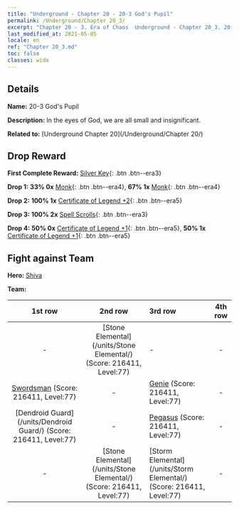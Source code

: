```yaml
---
title: "Underground - Chapter 20 - 20-3 God's Pupil"
permalink: /Underground/Chapter 20_3/
excerpt: "Chapter 20 - 3. Era of Chaos  Underground - Chapter 20_3. 20-3 God's Pupil"
last_modified_at: 2021-05-05
locale: en
ref: "Chapter 20_3.md"
toc: false
classes: wide
---
```


## Details

 **Name:** 20-3 God's Pupil

 **Description:** In the eyes of God, we are all small and insignificant. 

 **Related to:** [Underground Chapter 20](/Underground/Chapter 20/)

## Drop Reward

 **First Complete Reward:** [Silver Key](/Items/con_693/){: .btn .btn--era3}

 **Drop 1:** **33% 0x** [Monk](/Items/unt_194/){: .btn .btn--era4}, **67% 1x** [Monk](/Items/unt_194/){: .btn .btn--era4}

 **Drop 2:** **100% 1x** [Certificate of Legend +2](/Items/mat_81/){: .btn .btn--era5}

 **Drop 3:** **100% 2x** [Spell Scrolls](/Items/con_694/){: .btn .btn--era3}

 **Drop 4:** **50% 0x** [Certificate of Legend +1](/Items/mat_74/){: .btn .btn--era5}, **50% 1x** [Certificate of Legend +1](/Items/mat_74/){: .btn .btn--era5}


## Fight against Team
 **Hero:** [Shiva](/heroes/Shiva/)

 **Team:**


  | 1st row | 2nd row | 3rd row | 4th row |
  |:----:|:----:|:----|:----:|
  | - | [Stone Elemental](/units/Stone Elemental/) (Score: 216411, Level:77)  | - | - |
  | [Swordsman](/units/Swordsman/) (Score: 216411, Level:77)  | - | [Genie](/units/Genie/) (Score: 216411, Level:77)  | - |
  | [Dendroid Guard](/units/Dendroid Guard/) (Score: 216411, Level:77)  | - | [Pegasus](/units/Pegasus/) (Score: 216411, Level:77)  | - |
  | - | [Stone Elemental](/units/Stone Elemental/) (Score: 216411, Level:77)  | [Storm Elemental](/units/Storm Elemental/) (Score: 216411, Level:77)  | - |


